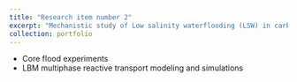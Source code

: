```yaml
---
title: "Research item number 2"
excerpt: "Mechanistic study of Low salinity waterflooding (LSW) in carbonates reservoir system"
collection: portfolio
---
```


* Core flood experiments
* LBM multiphase reactive transport modeling and simulations

